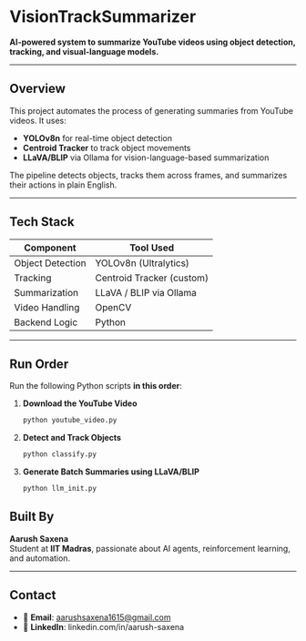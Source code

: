 # VisionTrackSummarizer  
**AI-powered system to summarize YouTube videos using object detection, tracking, and visual-language models.**

---

##  Overview

This project automates the process of generating summaries from YouTube videos. It uses:

-  **YOLOv8n** for real-time object detection  
-  **Centroid Tracker** to track object movements  
-  **LLaVA/BLIP** via Ollama for vision-language-based summarization  

The pipeline detects objects, tracks them across frames, and summarizes their actions in plain English.

---

##  Tech Stack

| Component        | Tool Used               |
|------------------|--------------------------|
| Object Detection | YOLOv8n (Ultralytics)    |
| Tracking         | Centroid Tracker (custom)|
| Summarization    | LLaVA / BLIP via Ollama  |
| Video Handling   | OpenCV                   |
| Backend Logic    | Python                   |

---
##  Run Order

Run the following Python scripts **in this order**:

1. **Download the YouTube Video**
   ```bash
   python youtube_video.py
2. **Detect and Track Objects**
   ```bash
   python classify.py
3. **Generate Batch Summaries using LLaVA/BLIP**
   ```bash
   python llm_init.py

##  Built By

**Aarush Saxena**  
Student at **IIT Madras**, passionate about AI agents, reinforcement learning, and automation.

---

## Contact

- 📧 **Email**: aarushsaxena1615@gmail.com 
- 💼 **LinkedIn**: linkedin.com/in/aarush-saxena 



